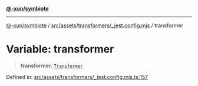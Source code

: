 [**@-xun/symbiote**](../../../../../README.md)

***

[@-xun/symbiote](../../../../../README.md) / [src/assets/transformers/\_jest.config.mjs](../README.md) / transformer

# Variable: transformer

> **transformer**: [`Transformer`](../../../type-aliases/Transformer.md)

Defined in: [src/assets/transformers/\_jest.config.mjs.ts:157](https://github.com/Xunnamius/symbiote/blob/79d395cced979d17188580f3f3b776aa6e57df18/src/assets/transformers/_jest.config.mjs.ts#L157)
